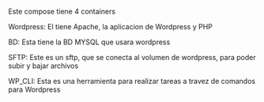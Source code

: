 Este compose tiene 4 containers

Wordpress: El tiene Apache, la aplicacion de Wordpress y PHP

BD: Esta tiene la BD MYSQL que usara wordpress

SFTP: Este es un sftp, que se conecta al volumen de wordpress, para poder subir y bajar archivos

WP_CLI: Esta es una herramienta para realizar tareas a travez de comandos para Wordpress
